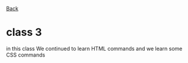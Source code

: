 [Back](../README.md)

# class 3

in this class We continued to learn HTML commands and we learn some CSS commands